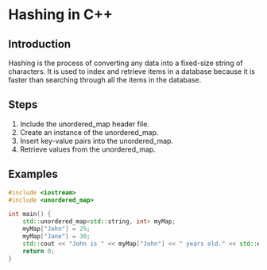 # Hashing in C++

## Introduction

Hashing is the process of converting any data into a fixed-size string of characters. It is used to index and retrieve items in a database because it is faster than searching through all the items in the database. 

## Steps

1. Include the unordered_map header file.
2. Create an instance of the unordered_map.
3. Insert key-value pairs into the unordered_map.
4. Retrieve values from the unordered_map.

## Examples

```cpp
#include <iostream>
#include <unordered_map>

int main() {
    std::unordered_map<std::string, int> myMap;
    myMap["John"] = 25;
    myMap["Jane"] = 30;
    std::cout << "John is " << myMap["John"] << " years old." << std::endl;
    return 0;
}

